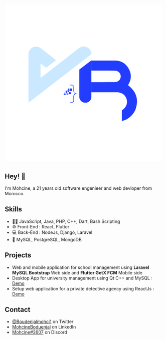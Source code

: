 <h1 align="center">
<img src="logo.png" alt="logo.png" border="0" /></h1>

## Hey! 👋
I'm Mohcine, a 21 years old software engenieer and web devloper from Morocco.

## Skills
- 👨‍💻 JavaScript, Java, PHP, C++, Dart, Bash Scripting
- ⚙️ Front-End : React, Flutter
- 💻 Back-End : NodeJs, Django, Laravel
- 💽 MySQL, PostgreSQL, MongoDB

## Projects

- Web and mobile application for school management using <b>Laravel MySQL Bootstrap</b> Web side and <b>Flutter GetX FCM</b> Mobile side
- Desktop App for university management using Qt C++ and MySQL : [Demo](https://www.youtube.com/watch?v=bhBHeGlVJ1c&t)
- Setup web application for a private detective agency using ReactJs : [Demo](https://cameleon-security.com/)

## Contact
- [@Boudenjalmohci1](https://twitter.com/Boudenjalmohci1) on Twitter
- [MohcineBoduenjal](https://www.linkedin.com/in/mohcineboudenjal) on LinkedIn
- [Mohcine#2607](https://discord.com/invite/Mohcine#2607) on Discord
